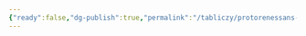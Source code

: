 ```yaml
---
{"ready":false,"dg-publish":true,"permalink":"/tabliczy/protorenessans-i-rannee-vozrozhdenie/zhenskij-portret/","dgPassFrontmatter":true}
---
```



